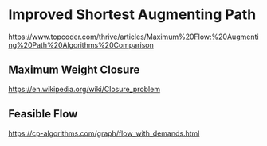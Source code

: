 # Improved Shortest Augmenting Path

https://www.topcoder.com/thrive/articles/Maximum%20Flow:%20Augmenting%20Path%20Algorithms%20Comparison

## Maximum Weight Closure

https://en.wikipedia.org/wiki/Closure_problem

## Feasible Flow

https://cp-algorithms.com/graph/flow_with_demands.html
